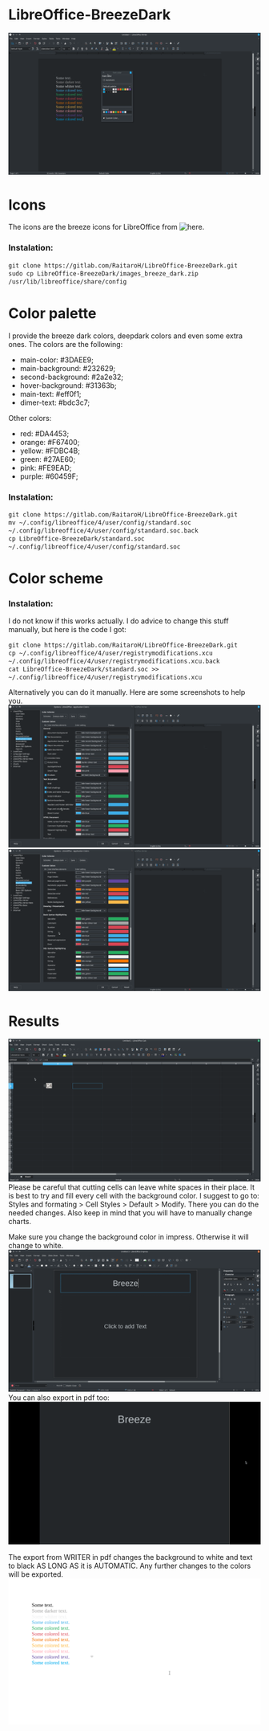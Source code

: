 # LibreOffice-BreezeDark

![alt tag](./Images/Writer.png)

# Icons
The icons are the breeze icons for LibreOffice from ![here](https://github.com/DarkknightAK/breeze-icon-theme/tree/master/LibreOffice_Breeze).
### Instalation:
```
git clone https://gitlab.com/RaitaroH/LibreOffice-BreezeDark.git
sudo cp LibreOffice-BreezeDark/images_breeze_dark.zip /usr/lib/libreoffice/share/config
```

# Color palette
I provide the breeze dark colors, deepdark colors and even some extra ones.
The colors are the following:
+ main-color: #3DAEE9;
+ main-background: #232629;
+ second-background: #2a2e32;
+ hover-background: #31363b;
+ main-text: #eff0f1;
+ dimer-text: #bdc3c7;

Other colors:
+ red: #DA4453;
+ orange: #F67400;
+ yellow: #FDBC4B;
+ green: #27AE60;
+ pink: #FE9EAD;
+ purple: #60459F;

### Instalation:
```
git clone https://gitlab.com/RaitaroH/LibreOffice-BreezeDark.git
mv ~/.config/libreoffice/4/user/config/standard.soc ~/.config/libreoffice/4/user/config/standard.soc.back
cp LibreOffice-BreezeDark/standard.soc ~/.config/libreoffice/4/user/config/standard.soc
```

# Color scheme
### Instalation:
I do not know if this works actually.
I do advice to change this stuff manually, but here is the code I got:
```
git clone https://gitlab.com/RaitaroH/LibreOffice-BreezeDark.git
cp ~/.config/libreoffice/4/user/registrymodifications.xcu ~/.config/libreoffice/4/user/registrymodifications.xcu.back
cat LibreOffice-BreezeDark/standard.soc >> ~/.config/libreoffice/4/user/registrymodifications.xcu
```
Alternatively you can do it manually. Here are some screenshots to help you.
![alt tag](./Images/Scheme1.png)
![alt tag](./Images/Scheme2.png)


# Results
![alt tag](./Images/Calc.png)
Please be careful that cutting cells can leave white spaces in their place. It is best to try and fill every cell with the background color.  I suggest to go to: Styles and formating > Cell Styles > Default > Modify. There you can do the needed changes. 
Also keep in mind that you will have to manually change charts.

Make sure you change the background color in impress. Otherwise it will change to white.
![alt tag](./Images/Impress.png)
You can also export in pdf too:
![alt tag](./Images/Impress-export.png)

The export from WRITER in pdf changes the background to white and text to black AS LONG AS it is AUTOMATIC. Any further changes to the colors will be exported.
![alt tag](./Images/Writer-export.png)
